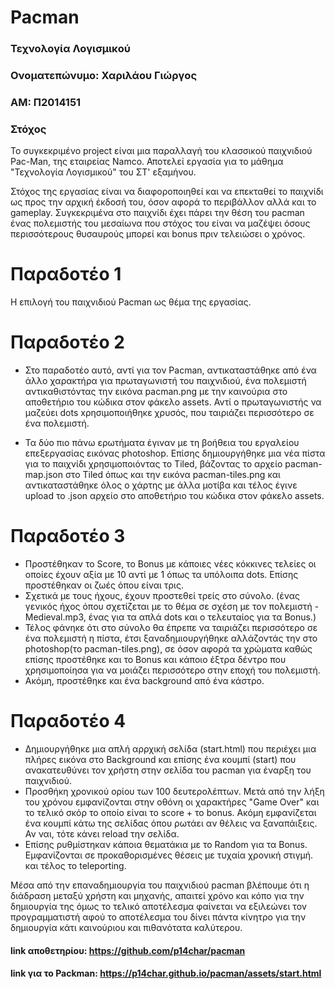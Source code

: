 # Pacman

### Τεχνολογία Λογισμικού
### Ονοματεπώνυμο: Χαριλάου Γιώργος
### ΑΜ: Π2014151

### Στόχος

Το συγκεκριμένο project είναι μια παραλλαγή του κλασσικού παιχνιδιού Pac-Man, της εταιρείας Namco. Αποτελεί εργασία για το μάθημα "Τεχνολογία Λογισμικού" του ΣΤ' εξαμήνου.

Στόχος της εργασίας είναι να διαφοροποιηθεί και να επεκταθεί το παιχνίδι ως προς την αρχική έκδοσή του, όσον αφορά το περιβάλλον αλλά και το gameplay. Συγκεκριμένα στο παιχνίδι έχει πάρει την θέση του pacman ένας πολεμιστής του μεσαίωνα που στόχος του είναι να μαζέψει όσους περισσότερους θυσαυρούς μπορεί και bonus πριν τελειώσει ο χρόνος. 


# Παραδοτέο 1

Η επιλογή του παιχνιδιού Pacman ως θέμα της εργασίας.

# Παραδοτέο 2

- Στο παραδοτέο αυτό, αντί για τον Pacman, αντικαταστάθηκε από ένα άλλο χαρακτήρα για πρωταγωνιστή του παιχνιδιού, ένα πολεμιστή αντικαθιστόντας την εικόνα pacman.png με την καινούρια στο αποθετήριο του κώδικα στον φάκελο assets.
Αντί ο πρωταγωνιστής να μαζεύει dots xρησιμοποιήθηκε χρυσός, που ταιριάζει περισσότερο σε ένα πολεμιστή.

- Τα δύο πιο πάνω ερωτήματα έγιναν με τη βοήθεια του εργαλείου επεξεργασίας εικόνας photoshop.
Επίσης δημιουργήθηκε μια νέα πίστα για το παιχνίδι χρησιμοποιόντας το Tiled, βάζοντας το αρχείο pacman-map.json στο Tiled όπως και την εικόνα pacman-tiles.png και αντικαταστάθηκε όλος ο χάρτης με άλλα μοτίβα και τέλος έγινε upload το .json αρχείο στο αποθετήριο του κώδικα στον φάκελο assets.

# Παραδοτέο 3

- Προστέθηκαν το Score, το Bonus με κάποιες νέες κόκκινες τελείες οι οποίες έχουν αξία με 10 αντί με 1 όπως τα υπόλοιπα dots. Επίσης προστέθηκαν οι ζωές όπου είναι τρις.
- Σχετικά με τους ήχους, έχουν προστεθεί τρείς στο σύνολο. (ένας γενικός ήχος όπου σχετίζεται με το θέμα σε σχέση με τον πολεμιστή - Medieval.mp3, ένας για τα απλά dots και ο τελευταίος για τα Bonus.)
- Τέλος φάνηκε ότι στο σύνολο θα έπρεπε να ταιριάζει περισσότερο σε ένα πολεμιστή η πίστα, έτσι  ξαναδημιουργήθηκε αλλάζοντάς την στο photoshop(το pacman-tiles.png), σε όσον αφορά τα χρώματα καθώς επίσης προστέθηκε και το Bonus και κάποιο έξτρα δέντρο που χρησιμοποίησα για να μοιάζει περισσότερο στην εποχή του πολεμιστή. 
- Ακόμη, προστέθηκε και ένα background από ένα κάστρο.

# Παραδοτέο 4

- Δημιουργήθηκε μια απλή αρρχική σελίδα (start.html) που περιέχει μια πλήρες εικόνα στο Background και επίσης ένα κουμπί (start) που ανακατευθύνει τον χρήστη στην σελίδα του pacman για έναρξη του παιχνιδιού.
- Προσθήκη χρονικού ορίου των 100 δευτερολέπτων. Μετά από την λήξη του χρόνου εμφανίζονται στην οθόνη οι χαρακτήρες "Game Over" και το τελικό σκόρ το οποίο είναι το score + το bonus. Ακόμη εμφανίζεται ένα κουμπί κάτω της σελίδας όπου ρωτάει αν θέλεις να ξαναπάιξεις. Αν ναι, τότε κάνει reload την σελίδα.
- Επίσης ρυθμίστηκαν κάποια θεματάκια με το Random για τα Bonus. Εμφανίζονται σε προκαθορισμένες θέσεις με τυχαία χρονική στιγμή.
και τέλος το teleporting.


Μέσα από την επαναδημιουργία του παιχνιδιού pacman βλέπουμε ότι η διάδραση μεταξύ χρήστη και μηχανής, απαιτεί χρόνο και κόπο για την δημιουργία της όμως το τελικό αποτέλεσμα φαίνεται να εξιλεώνει τον προγραμματιστή αφού το αποτέλεσμα του δίνει πάντα κίνητρο για την δημιουργία κάτι καινούριου και πιθανότατα καλύτερου.



#### link αποθετηρίου: https://github.com/p14char/pacman

#### link για το Packman: https://p14char.github.io/pacman/assets/start.html

